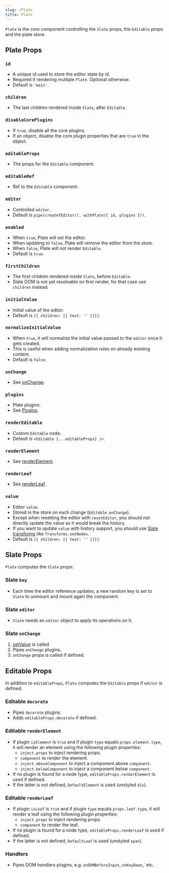 ```yaml
---
slug: /Plate
title: Plate
---
```


`Plate` is the core component controlling the
`Slate` props, the `Editable` props and the plate store.

## Plate Props

### `id`

- A unique id used to store the editor state by id.
- Required if rendering multiple `Plate`. Optional otherwise.
- Default is `'main'`.

### `children`

- The last children rendered inside `Slate`, after `Editable`.

### `disableCorePlugins`

- If `true`, disable all the core plugins.
- If an object, disable the core plugin properties that are `true` in the object.

### `editableProps`

- The props for the `Editable` component.

### `editableRef`

- Ref to the `Editable` component.

### `editor`

- Controlled `editor`.
- Default is `pipe(createTEditor(), withPlate({ id, plugins }))`.

### `enabled`

- When `true`, Plate will set the editor.
- When updating to `false`, Plate will remove the editor from the store.
- When `false`, Plate will not render `Editable`.
- Default is `true`.

### `firstChildren`

- The first children rendered inside `Slate`, before `Editable`.
- Slate DOM is not yet resolvable on first render, for that case use `children` instead.

### `initialValue`

- Initial value of the editor.
- Default is `[{ children: [{ text: '' }]}]`.

### `normalizeInitialValue`
 
- When `true`, it will normalize the initial value passed to the `editor` once it gets created.
- This is useful when adding normalization rules on already existing content.
- Default is `false`.

### `onChange`

- See [onChange](#slate-onchange).

### `plugins`

- Plate plugins.
- See [Plugins](/docs/plugins).

### `renderEditable`

- Custom `Editable` node.
- Default is `<Editable {...editableProps} />`.

### `renderElement`

- See [renderElement](#editable-renderelement).

### `renderLeaf`

- See [renderLeaf](#editable-renderleaf).

### `value`

- Editor `value`.
- Stored in the store on each change (`Editable.onChange`).
- Except when resetting the editor with `resetEditor`, you should not directly update the value as it would break the history.
- If you want to update `value` with history support, you should use [Slate transforms](https://docs.slatejs.org/concepts/04-transforms) like `Transforms.setNodes`.
- Default is `[{ children: [{ text: '' }]}]`.

## Slate Props

`Plate` computes the `Slate` props:

### Slate `key`

- Each time the editor reference updates, a new random key is set
to `Slate` to unmount and mount again the component.

### Slate `editor`

- `Slate` needs an `editor` object to apply its operations on it.

### Slate `onChange`

1. [setValue](store#setvalue) is called
2. Pipes `onChange` plugins.
3. `onChange` props is called if defined.

## Editable Props

In addition to `editableProps`, `Plate` computes the `Editable`
props if `editor` is defined.

### Editable `decorate`

- Pipes `decorate` plugins.
- Adds `editableProps.decorate` if defined.

### Editable `renderElement`

- If plugin `isElement` is `true` and if plugin `type` equals `props.element.type`,  it will render an element using the following plugin properties:
  - `inject.props` to inject rendering props.
  - `component` to render the element.
  - `inject.aboveComponent` to inject a component above `component`.
  - `inject.belowComponent` to inject a component below `component`.
- If no plugin is found for a node type, `editableProps.renderElement` is used if defined.
- If the latter is not defined, `DefaultElement` is used (unstyled `div`).

### Editable `renderLeaf`

- If plugin `isLeaf` is `true` and if plugin `type` equals `props.leaf.type`,  it will render a leaf using the following plugin properties:
  - `inject.props` to inject rendering props.
  - `component` to render the leaf.
- If no plugin is found for a node type, `editableProps.renderLeaf` is used if defined.
- If the latter is not defined, `DefaultLeaf` is used (unstyled `span`).

### Handlers

- Pipes DOM handlers plugins, e.g. `onDOMBeforeInput`, `onKeyDown`,` etc.
